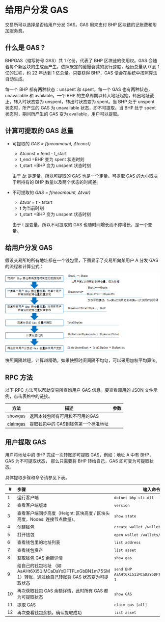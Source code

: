 # 给用户分发 GAS

交易所可以选择是否给用户分发 GAS。GAS 用来支付 BHP 区块链的记账费和附加服务费。

## 什么是 GAS ?

BHPGAS（缩写符号 GAS）共 1 亿份，代表了 BHP 区块链的使用权。GAS 会随着每个新区块的生成而产生，依照既定的缓慢衰减的发行速度，经历总量从 0 到 1 亿的过程，约 22 年达到 1 亿总量。只要获得 BHP，GAS 便会在系统中按照算法自动生成。

每一个 BHP 都有两种状态：unspent 和 spent。每一个 GAS 也有两种状态，unavailable 和 available。一个 BHP 的生命周期以转入地址起始，转出地址截止，转入时状态变为 unspent，转出时状态变为 spent。当 BHP 处于 unspent 状态时，所产生的 GAS 为 unavailable 状态，即不可提取。当 BHP 处于 spent 状态时，期间所产生的 GAS 变为 available，用户可以提取。

## 计算可提取的 GAS 总量 

- 可提取的 *GAS = f(neoamount, Δtconst)*

  - Δt*const = t*end - t_start
  - t_end =BHP 变为 spent 状态时刻
  - t_start =BHP 变为 unspent 状态时刻

  由于 Δt 是定量，所以可提取的 GAS 也是一个定量。可提取 GAS 的大小取决于所持有的 BHP 数量以及两个状态的时间差。

- 不可提取的 *GAS = f(neoamount, Δtvar)*

  - Δt*var = t - t*start
  - t 为当前时刻
  - t_start =BHP 变为 unspent 状态时刻

  由于 t 是变量，所以不可提取的 GAS 也随时间增长而不停增长，是一个变量。

## 给用户分发 GAS

假设交易所的所有地址都在一个钱包里，下图显示了交易所向某用户 A 分发 GAS 的流程和计算公式：

![gas](../assets/gas.png)

快照间隔越短，计算越精确。如果快照时间间隔不均匀，可以采用加权平均算法。

## RPC 方法 

以下 RPC 方法可以帮助交易所查询用户 GAS 信息。要查看调用的 JSON 文件示例，点击表格中的链接。

| 方法                                                         | 描述                                 | 参数 |
| ------------------------------------------------------------ | ------------------------------------ | ---- |
| [showgas](https://github.com/BhpAlpha/docs/blob/master/cli/1.2.0.8/api/showgas.md) | 返回本钱包所有可用和不可用的GAS      |      |
| [claimgas](https://github.com/BhpAlpha/docs/blob/master/cli/1.2.0.8/api/claimgas.md) | 提取钱包中的 GAS到钱包第一个标准地址 |      |

## 用户提取 GAS

用户将地址中的 BHP 完成一次转账即可提取 GAS，例如：地址 A 中有 BHP，GAS 为不可提取状态， 那么只需要将 BHP 转给自己，GAS 即可变为可提取状态。

具体提取步骤和命令请参见下表。

| #    | 步骤                                                         | 输入命令                                        |
| ---- | :----------------------------------------------------------- | ----------------------------------------------- |
| 1    | 运行客户端                                                   | `dotnet bhp-cli.dll --rpc`                      |
| 2    | 查看客户端版本                                               | `version`                                       |
| 3    | 查看客户端同步高度（Height: 区块高度 / 区块头高度，Nodes: 连接节点数量）。 | `show state`                                    |
| 4    | 创建钱包                                                     | `create wallet /wallets/test.db3`               |
| 5    | 打开钱包                                                     | `open wallet /wallets/test.db3`                 |
| 6    | 查看钱包里的地址列表                                         | `list address`                                  |
| 7    | 查看钱包资产                                                 | `list asset`                                    |
| 8    | 获取钱包 GAS 余额详情                                        | `show gas`                                      |
| 9    | 给自己的钱包地址 （如 AaAHt6Xi51iMCaDaYoDFTFLnGbBN1m75SM 1）转账，通过给自己转账将 GAS 状态变为可提取状态 | `send BHP AaAHt6Xi51iMCaDaYoDFTFLnGbBN1m75SM 1` |
| 10   | 再次获取钱包 GAS 余额详情，此时所有 GAS 都为可提取状态       | `show GAS`                                      |
| 11   | 提取 GAS                                                     | `claim gas [all]`                               |
| 12   | 再次查看钱包余额，确认提取成功                               | `list asset`                                    |